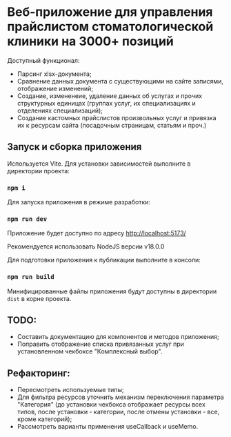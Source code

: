 # Веб-приложение для управления прайслистом стоматологической клиники на 3000+ позиций

Доступный функционал:
- Парсинг xlsx-документа;
- Сравнение данных документа с существующими на сайте записями, отображение изменений;
- Создание, измененеие, удаление данных об услугах и прочих структурных единицах (группах услуг, их специализациях и отделениях специализаций);
- Создание кастомных прайслистов произвольных услуг и привязка их к ресурсам сайта (посадочным страницам, статьям и проч.)

## Запуск и сборка приложения

Используется Vite. Для установки зависимостей выполните в директории проекта:

### `npm i`

Для запуска приложения в режиме разработки:

### `npm run dev`

Приложение будет доступно по адресу [http://localhost:5173/](http://localhost:5173/)

Рекомендуется использовать NodeJS версии v18.0.0

Для подготовки приложения к публикации выполните в консоли:

### `npm run build`

Минифицированные файлы приложения будут доступны в директории `dist` в корне проекта.

## TODO:

- Составить документацию для компонентов и методов приложения;
- Поправить отображение списка привязанных услуг при установленном чекбоксе "Комплексный выбор".

## Рефакторинг:

- Пересмотреть используемые типы;
- Для фильтра ресурсов уточнить механизм переключения параметра "Категория" (до установки чекбокса отображает ресурсы всех типов, после установки - категории, после отмены установки - все, кроме категорий);
- Рассмотреть варианты применения useCallback и useMemo.

